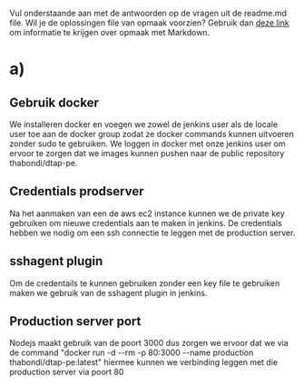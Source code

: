 Vul onderstaande aan met de antwoorden op de vragen uit de readme.md file. Wil je de oplossingen file van opmaak voorzien? Gebruik dan [deze link](https://github.com/adam-p/markdown-here/wiki/Markdown-Cheatsheet) om informatie te krijgen over
opmaak met Markdown.

# a)
## Gebruik docker
We installeren docker en voegen we zowel de jenkins user als de locale user toe aan de docker group zodat ze docker commands kunnen uitvoeren zonder sudo te gebruiken. We loggen in docker met onze jenkins user om ervoor te zorgen dat we images kunnen pushen naar de public repository thabondi/dtap-pe.

## Credentials prodserver
Na het aanmaken van een de aws ec2 instance kunnen we de private key gebruiken om nieuwe credentials aan te maken in jenkins. De credentials hebben we nodig om een ssh connectie te leggen met de production server.

## sshagent plugin
Om de credentails te kunnen gebruiken zonder een key file te gebruiken maken we gebruik van de sshagent plugin in jenkins.

## Production server port
Nodejs maakt gebruik van de poort 3000 dus zorgen we ervoor dat we via de command "docker run -d --rm -p 80:3000 --name production thabondi/dtap-pe:latest" hiermee kunnen we verbinding leggen met die production server via poort 80